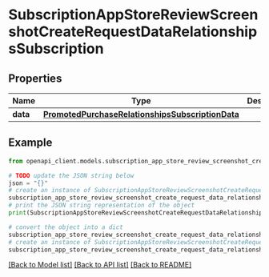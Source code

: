 # SubscriptionAppStoreReviewScreenshotCreateRequestDataRelationshipsSubscription


## Properties

Name | Type | Description | Notes
------------ | ------------- | ------------- | -------------
**data** | [**PromotedPurchaseRelationshipsSubscriptionData**](PromotedPurchaseRelationshipsSubscriptionData.md) |  | 

## Example

```python
from openapi_client.models.subscription_app_store_review_screenshot_create_request_data_relationships_subscription import SubscriptionAppStoreReviewScreenshotCreateRequestDataRelationshipsSubscription

# TODO update the JSON string below
json = "{}"
# create an instance of SubscriptionAppStoreReviewScreenshotCreateRequestDataRelationshipsSubscription from a JSON string
subscription_app_store_review_screenshot_create_request_data_relationships_subscription_instance = SubscriptionAppStoreReviewScreenshotCreateRequestDataRelationshipsSubscription.from_json(json)
# print the JSON string representation of the object
print(SubscriptionAppStoreReviewScreenshotCreateRequestDataRelationshipsSubscription.to_json())

# convert the object into a dict
subscription_app_store_review_screenshot_create_request_data_relationships_subscription_dict = subscription_app_store_review_screenshot_create_request_data_relationships_subscription_instance.to_dict()
# create an instance of SubscriptionAppStoreReviewScreenshotCreateRequestDataRelationshipsSubscription from a dict
subscription_app_store_review_screenshot_create_request_data_relationships_subscription_from_dict = SubscriptionAppStoreReviewScreenshotCreateRequestDataRelationshipsSubscription.from_dict(subscription_app_store_review_screenshot_create_request_data_relationships_subscription_dict)
```
[[Back to Model list]](../README.md#documentation-for-models) [[Back to API list]](../README.md#documentation-for-api-endpoints) [[Back to README]](../README.md)


